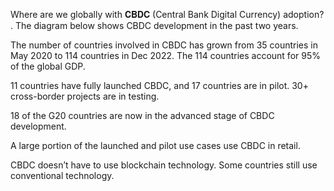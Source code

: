 Where are we globally with 𝐂𝐁𝐃𝐂 (Central Bank Digital Currency) adoption?
.
The diagram below shows CBDC development in the past two years.

 The number of countries involved in CBDC has grown from 35 countries in May 2020 to 114 countries in Dec 2022. The 114 countries account for 95% of the global GDP.

 11 countries have fully launched CBDC, and 17 countries are in pilot. 30+ cross-border projects are in testing.

 18 of the G20 countries are now in the advanced stage of CBDC development.

 A large portion of the launched and pilot use cases use CBDC in retail.

 CBDC doesn’t have to use blockchain technology. Some countries still use conventional technology.
